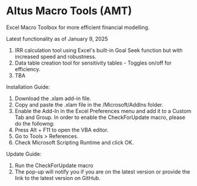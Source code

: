 # Altus Macro Tools (AMT)
Excel Macro Toolbox for more efficient financial modelling.

Latest functionality as of January 9, 2025

1. IRR calculation tool using Excel's built-in Goal Seek function but with increased speed and robustness.
2. Data table creation tool for sensitivity tables - Toggles on/off for efficiency.
3. TBA

Installation Guide:
1. Download the .xlam add-in file.
2. Copy and paste the .xlam file in the /Microsoft/AddIns folder.
3. Enable the Add-In in the Excel Preferences menu and add it to a Custom Tab and Group.
In order to enable the CheckForUpdate macro, please do the followng:
1. Press Alt + F11 to open the VBA editor.
2. Go to Tools > References.
3. Check Microsoft Scripting Runtime and click OK.

Update Guide:
1. Run the CheckForUpdate macro
2. The pop-up will notify you if you are on the latest version or provide the link to the latest version on GitHub.
